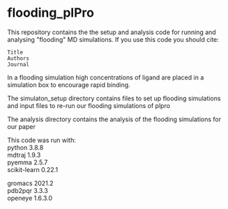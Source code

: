 # flooding_plPro

This repository contains the the setup and analysis code for running and analysing "flooding" MD simulations. If you use this code you should cite:

    Title
    Authors
    Journal

In a flooding simulation high concentrations of ligand are placed in a simulation box to encourage rapid binding.   

The simulaton_setup directory contains files to set up flooding simulations and input files to re-run our flooding simulations of plpro   

The analysis directory contains the analysis of the flooding simulations for our paper   

This code was run with:   
python 3.8.8   
mdtraj 1.9.3   
pyemma 2.5.7   
scikit-learn 0.22.1   

gromacs 2021.2   
pdb2pqr 3.3.3   
openeye 1.6.3.0   
